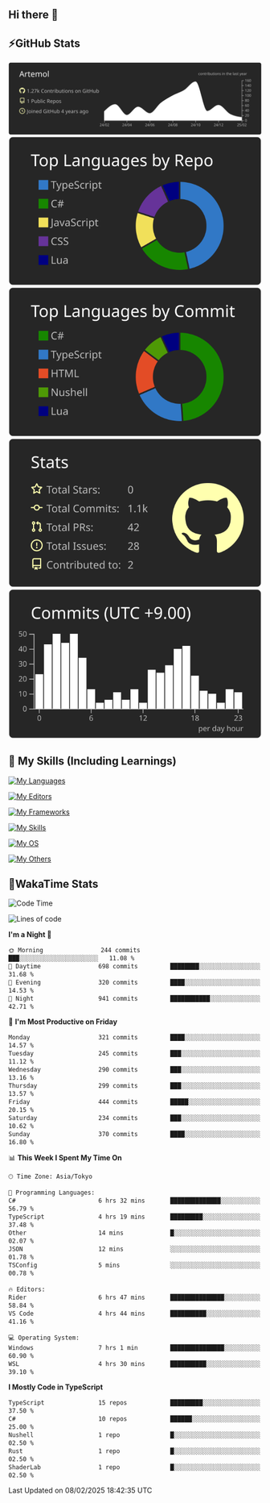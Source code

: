## Hi there 👋
<!--
**Artemol/Artemol** is a ✨ _special_ ✨ repository because its `README.md` (this file) appears on your GitHub profile.

Here are some ideas to get you started:

- 🔭 I’m currently working on ...
- 🌱 I’m currently learning ...
- 👯 I’m looking to collaborate on ...
- 🤔 I’m looking for help with ...
- 💬 Ask me about ...
- 📫 How to reach me: ...
- 😄 Pronouns: ...
- ⚡ Fun fact: ...
-->

## ⚡GitHub Stats
[![](https://raw.githubusercontent.com/Artemol/Artemol/main/profile-summary-card-output/apprentice/0-profile-details.svg)](https://github.com/vn7n24fzkq/github-profile-summary-cards)
[![](https://raw.githubusercontent.com/Artemol/Artemol/main/profile-summary-card-output/apprentice/1-repos-per-language.svg)](https://github.com/vn7n24fzkq/github-profile-summary-cards) [![](https://raw.githubusercontent.com/Artemol/Artemol/main/profile-summary-card-output/apprentice/2-most-commit-language.svg)](https://github.com/vn7n24fzkq/github-profile-summary-cards)
[![](https://raw.githubusercontent.com/Artemol/Artemol/main/profile-summary-card-output/apprentice/3-stats.svg)](https://github.com/vn7n24fzkq/github-profile-summary-cards) [![](https://raw.githubusercontent.com/Artemol/Artemol/main/profile-summary-card-output/apprentice/4-productive-time.svg)](https://github.com/vn7n24fzkq/github-profile-summary-cards)

## 🌱 My Skills (Including Learnings)

<!--
### Languages
-->
[![My Languages](https://skillicons.dev/icons?i=ts,py,cs,dotnet,rust,go,c,matlab,css)](https://skillicons.dev)

<!--
### Editors
-->
[![My Editors](https://skillicons.dev/icons?i=vscode,neovim,vim,visualstudio,idea)](https://skillicons.dev)

<!--
### Frameworks
-->
[![My Frameworks](https://skillicons.dev/icons?i=react,nestjs,vite,tailwind,tauri,electron,remix,nextjs,fastapi)](https://skillicons.dev)

<!--
### Tools
-->
[![My Skills](https://skillicons.dev/icons?i=git,nodejs,docker,unity,postman,bun,discord,cloudflare,bash,prometheus,grafana,obsidian)](https://skillicons.dev)

<!--
### OS
-->
[![My OS](https://skillicons.dev/icons?i=windows,ubuntu)](https://skillicons.dev)

<!--
### Others
-->
[![My Others](https://skillicons.dev/icons?i=github,raspberrypi,gcp)](https://skillicons.dev)

## 💬WakaTime Stats
<!--START_SECTION:waka-->
![Code Time](http://img.shields.io/badge/Code%20Time-438%20hrs%2033%20mins-blue)

![Lines of code](https://img.shields.io/badge/From%20Hello%20World%20I%27ve%20Written-12.4%20million%20lines%20of%20code-blue)

**I'm a Night 🦉** 

```text
🌞 Morning                244 commits         ███░░░░░░░░░░░░░░░░░░░░░░   11.08 % 
🌆 Daytime                698 commits         ████████░░░░░░░░░░░░░░░░░   31.68 % 
🌃 Evening                320 commits         ████░░░░░░░░░░░░░░░░░░░░░   14.53 % 
🌙 Night                  941 commits         ███████████░░░░░░░░░░░░░░   42.71 % 
```
📅 **I'm Most Productive on Friday** 

```text
Monday                   321 commits         ████░░░░░░░░░░░░░░░░░░░░░   14.57 % 
Tuesday                  245 commits         ███░░░░░░░░░░░░░░░░░░░░░░   11.12 % 
Wednesday                290 commits         ███░░░░░░░░░░░░░░░░░░░░░░   13.16 % 
Thursday                 299 commits         ███░░░░░░░░░░░░░░░░░░░░░░   13.57 % 
Friday                   444 commits         █████░░░░░░░░░░░░░░░░░░░░   20.15 % 
Saturday                 234 commits         ███░░░░░░░░░░░░░░░░░░░░░░   10.62 % 
Sunday                   370 commits         ████░░░░░░░░░░░░░░░░░░░░░   16.80 % 
```


📊 **This Week I Spent My Time On** 

```text
🕑︎ Time Zone: Asia/Tokyo

💬 Programming Languages: 
C#                       6 hrs 32 mins       ██████████████░░░░░░░░░░░   56.79 % 
TypeScript               4 hrs 19 mins       █████████░░░░░░░░░░░░░░░░   37.48 % 
Other                    14 mins             █░░░░░░░░░░░░░░░░░░░░░░░░   02.07 % 
JSON                     12 mins             ░░░░░░░░░░░░░░░░░░░░░░░░░   01.78 % 
TSConfig                 5 mins              ░░░░░░░░░░░░░░░░░░░░░░░░░   00.78 % 

🔥 Editors: 
Rider                    6 hrs 47 mins       ███████████████░░░░░░░░░░   58.84 % 
VS Code                  4 hrs 44 mins       ██████████░░░░░░░░░░░░░░░   41.16 % 

💻 Operating System: 
Windows                  7 hrs 1 min         ███████████████░░░░░░░░░░   60.90 % 
WSL                      4 hrs 30 mins       ██████████░░░░░░░░░░░░░░░   39.10 % 
```

**I Mostly Code in TypeScript** 

```text
TypeScript               15 repos            █████████░░░░░░░░░░░░░░░░   37.50 % 
C#                       10 repos            ██████░░░░░░░░░░░░░░░░░░░   25.00 % 
Nushell                  1 repo              █░░░░░░░░░░░░░░░░░░░░░░░░   02.50 % 
Rust                     1 repo              █░░░░░░░░░░░░░░░░░░░░░░░░   02.50 % 
ShaderLab                1 repo              █░░░░░░░░░░░░░░░░░░░░░░░░   02.50 % 
```




 Last Updated on 08/02/2025 18:42:35 UTC
<!--END_SECTION:waka-->
